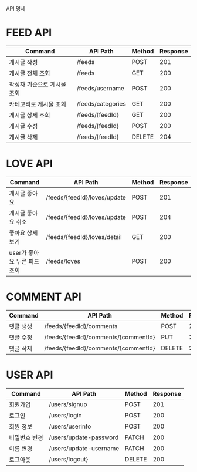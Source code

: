  API 명세
 # FEED API
| Command     | API Path  | Method | Response |
|--------- | -------------| -------------| -------------|
| 게시글 작성 | /feeds | POST | 201 |
| 게시글 전체 조회 | /feeds |  GET | 200 |
| 작성자 기준으로 게시물 조회 | /feeds/username | POST | 200 |
| 카테고리로 게시물 조회 | /feeds/categories | GET | 200 |
| 게시글 상세 조회 | /feeds/{feedId} | GET | 200 |
| 게시글 수정 | /feeds/{feedId} | POST | 200 |
| 게시글 삭제 | /feeds/{feedId} |  DELETE | 204 |

# LOVE API
| Command     | API Path  | Method | Response |
|--------- | -------------| -------------| -------------|
| 게시글 좋아요 | /feeds/{feedId}/loves/update | POST | 201 |
| 게시글 좋아요 취소 | /feeds/{feedId}/loves/update |  POST | 204 |
| 좋아요 상세 보기 | /feeds/{feedId}/loves/detail | GET | 200 |
| user가 좋아요 누른 피드 조회 | /feeds/loves | POST | 200 |


# COMMENT API
| Command     | API Path  | Method | Response |
|--------- | -------------| -------------| -------------|
| 댓글 생성 | /feeds/{feedId}/comments | POST | 201 |
| 댓글 수정 | /feeds/{feedId}/comments/{commentId} | PUT | 200 |
| 댓글 삭제 | /feeds/{feedId}/comments/{commentId} | DELETE | 204 |


# USER API
| Command     | API Path  | Method | Response |
|--------- | -------------| -------------| -------------|
| 회원가입 | /users/signup | POST | 201 |
| 로그인 | /users/login |  POST | 200 |
| 회원 정보 | /users/userinfo | POST | 200 |
| 비밀번호 변경 | /users/update-password | PATCH | 200 |
| 이름 변경 | /users/update-username | PATCH | 200 |
| 로그아웃 | /users/logout} | DELETE | 200 |

